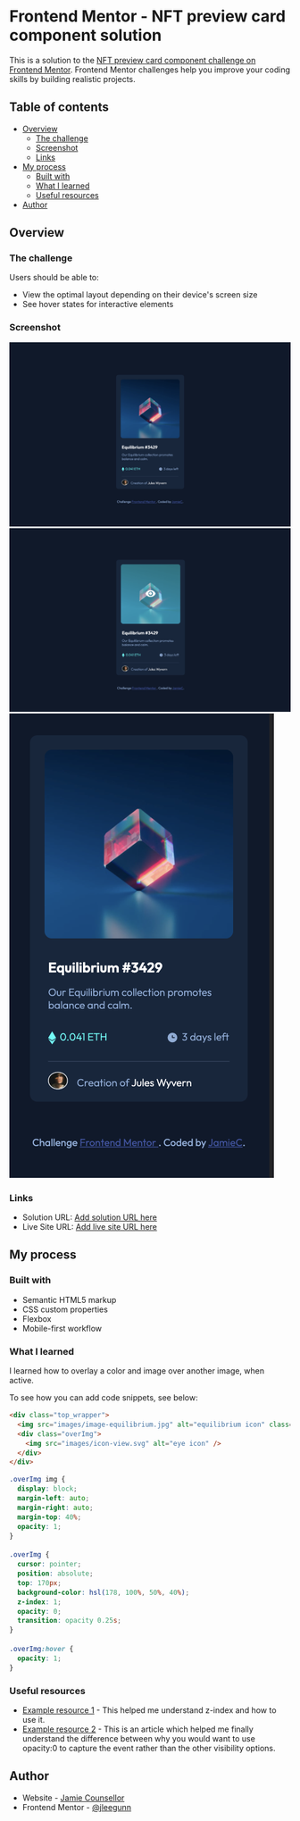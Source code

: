 # Frontend Mentor - NFT preview card component solution

This is a solution to the [NFT preview card component challenge on Frontend Mentor](https://www.frontendmentor.io/challenges/nft-preview-card-component-SbdUL_w0U). Frontend Mentor challenges help you improve your coding skills by building realistic projects.

## Table of contents

- [Overview](#overview)
  - [The challenge](#the-challenge)
  - [Screenshot](#screenshot)
  - [Links](#links)
- [My process](#my-process)
  - [Built with](#built-with)
  - [What I learned](#what-i-learned)
  - [Useful resources](#useful-resources)
- [Author](#author)


## Overview

### The challenge

Users should be able to:

- View the optimal layout depending on their device's screen size
- See hover states for interactive elements

### Screenshot

![](images/Desktop_view.png)
![](images/Active_view.png)
![](images/Cell_view.png)

### Links

- Solution URL: [Add solution URL here](https://github.com/jleegunn/NFT-preview-card)
- Live Site URL: [Add live site URL here](https://jleegunn.github.io/NFT-preview-card/)

## My process

### Built with

- Semantic HTML5 markup
- CSS custom properties
- Flexbox
- Mobile-first workflow

### What I learned

I learned how to overlay a color and image over another image, when active.

To see how you can add code snippets, see below:

```html
<div class="top_wrapper">
  <img src="images/image-equilibrium.jpg" alt="equilibrium icon" class="equilibrium" />
  <div class="overImg">
    <img src="images/icon-view.svg" alt="eye icon" />
  </div>
</div>
```
```css
.overImg img {
  display: block;
  margin-left: auto;
  margin-right: auto;
  margin-top: 40%;
  opacity: 1;
}

.overImg {
  cursor: pointer;
  position: absolute;
  top: 170px;
  background-color: hsl(178, 100%, 50%, 40%);
  z-index: 1;
  opacity: 0;
  transition: opacity 0.25s;
}

.overImg:hover {
  opacity: 1;
}
```

### Useful resources

- [Example resource 1](https://www.w3schools.com/cssref/tryit.asp?filename=trycss_zindex) - This helped me understand z-index and how to use it.
- [Example resource 2](https://ducmanhphan.github.io/2019-02-18-The-difference-between-visibility-hidden-and-display-none-in-CSS/) - This is an article which helped me finally understand the difference between why you would want to use opacity:0 to capture the event rather than the other visibility options.

## Author

- Website - [Jamie Counsellor](TBD)
- Frontend Mentor - [@jleegunn](https://www.frontendmentor.io/profile/@jleegunn)
